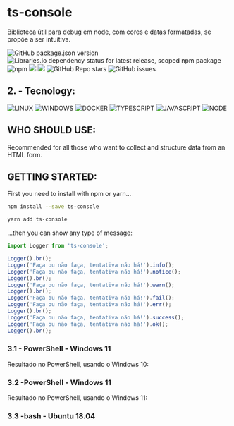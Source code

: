 # ts-console
Biblioteca útil para debug em node, com cores e datas formatadas, se propõe a ser intuitiva.  
  
![GitHub package.json version](https://img.shields.io/github/package-json/v/marcusyoda/ts-console)
![Libraries.io dependency status for latest release, scoped npm package](https://img.shields.io/librariesio/release/npm/af-scaffolder) ![npm](https://img.shields.io/npm/dy/ts-console) 
[![](https://img.shields.io/github/languages/code-size/badges/shields.svg)](https://github.com/marcusyoda/ts-console) 
[![](https://img.shields.io/github/last-commit/google/skia.svg)](https://github.com/marcusyoda/ts-console) 
![GitHub Repo stars](https://img.shields.io/github/stars/marcusyoda/ts-console)
![GitHub issues](https://img.shields.io/github/issues/marcusyoda/ts-console)
  
## 2. - Tecnology:  

![LINUX](https://img.shields.io/badge/Linux-FCC624?style=flat-square&logo=linux&logoColor=black)
![WINDOWS](https://img.shields.io/badge/Windows-navy?style=flat-square&logo=windows&logoColor=white)
![DOCKER](https://img.shields.io/badge/-Docker-2496ED?style=flat-square&logo=docker&logoColor=white)
![TYPESCRIPT](https://img.shields.io/badge/TypeScript-2d79c7?style=flat-square&logo=typescript&logoColor=white)
![JAVASCRIPT](https://img.shields.io/badge/-JavaScript-black?style=flat-square&logo=javascript&logoColor=yellow)
![NODE](https://img.shields.io/badge/-Nodejs-339933?style=flat-square&logo=Node.js&logoColor=white)


## WHO SHOULD USE:
Recommended for all those who want to collect and structure data from an HTML form.
  
## GETTING STARTED:
First you need to install with npm or yarn...  
```bash
npm install --save ts-console
```  

```bash
yarn add ts-console
```  
  
...then you can show any type of message:  
```js
import Logger from 'ts-console';

Logger().br();
Logger('Faça ou não faça, tentativa não há!').info();
Logger('Faça ou não faça, tentativa não há!').notice();
Logger().br();
Logger('Faça ou não faça, tentativa não há!').warn();
Logger().br();
Logger('Faça ou não faça, tentativa não há!').fail();
Logger('Faça ou não faça, tentativa não há!').err();
Logger().br();
Logger('Faça ou não faça, tentativa não há!').success();
Logger('Faça ou não faça, tentativa não há!').ok();
Logger().br();
```

### 3.1 - PowerShell - Windows 11
Resultado no PowerShell, usando o Windows 10:  

### 3.2 -PowerShell - Windows 11
Resultado no PowerShell, usando o Windows 11:  
  
### 3.3 -bash - Ubuntu 18.04
